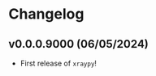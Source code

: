 # Changelog

<!--next-version-placeholder-->

## v0.0.0.9000 (06/05/2024)

- First release of `xraypy`!